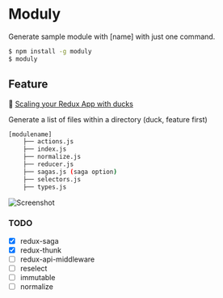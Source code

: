 # Moduly
Generate sample module with [name] with just one command.

```bash
$ npm install -g moduly
$ moduly
```

## Feature
🦆 [Scaling your Redux App with ducks](https://medium.freecodecamp.org/scaling-your-redux-app-with-ducks-6115955638be)

Generate a list of files within a directory (duck, feature first) 

```bash
[modulename]
    ├── actions.js
    ├── index.js
    ├── normalize.js
    ├── reducer.js
    ├── sagas.js (saga option)
    ├── selectors.js
    ├── types.js
```

![Screenshot](https://thumbs.gfycat.com/CorruptFlickeringGentoopenguin-size_restricted.gif)

### TODO
- [x] redux-saga
- [x] redux-thunk
- [ ] redux-api-middleware 
- [ ] reselect
- [ ] immutable
- [ ] normalize